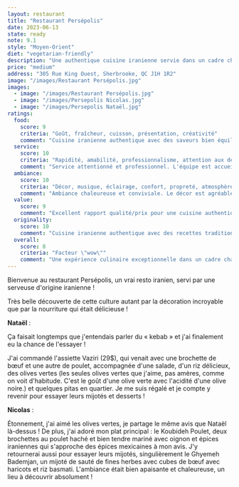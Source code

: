 ```yaml
---
layout: restaurant
title: "Restaurant Persépolis"
date: 2023-06-13
state: ready
note: 9.1
style: "Moyen-Orient"
diet: "vegetarian-friendly"
description: "Une authentique cuisine iranienne servie dans un cadre chaleureux et décoré avec soin !"
price: "medium"
address: "305 Rue King Ouest, Sherbrooke, QC J1H 1R2"
image: "/images/Restaurant Persépolis.jpg"
images:
  - image: "/images/Restaurant Persépolis.jpg"
  - image: "/images/Persepolis Nicolas.jpg"
  - image: "/images/Persepolis Nataël.jpg"
ratings:
  food:
    score: 9
    criteria: "Goût, fraîcheur, cuisson, présentation, créativité"
    comment: "Cuisine iranienne authentique avec des saveurs bien équilibrées. Les plats sont bien présentés et les ingrédients sont frais."
  service:
    score: 10
    criteria: "Rapidité, amabilité, professionnalisme, attention aux détails"
    comment: "Service attentionné et professionnel. L'équipe est accueillante et connaît bien le menu."
  ambiance:
    score: 10
    criteria: "Décor, musique, éclairage, confort, propreté, atmosphère générale"
    comment: "Ambiance chaleureuse et conviviale. Le décor est agréable et l'établissement est bien entretenu."
  value:
    score: 9
    comment: "Excellent rapport qualité/prix pour une cuisine authentique."
  originality:
    score: 10
    comment: "Cuisine iranienne authentique avec des recettes traditionnelles."
  overall:
    score: 8
    criteria: "Facteur \"wow\""
    comment: "Une expérience culinaire exceptionnelle dans un cadre chaleureux."
---
```


Bienvenue au restaurant Persépolis, un vrai resto iranien, servi par une serveuse d'origine iranienne !

Très belle découverte de cette culture autant par la décoration incroyable que par la nourriture qui était délicieuse !

**Nataël** :

Ça faisait longtemps que j'entendais parler du « kebab » et j'ai finalement eu la chance de l'essayer !

J'ai commandé l'assiette Vaziri (29$), qui venait avec une brochette de bœuf et une autre de poulet, accompagnée d'une salade, d'un riz délicieux, des olives vertes (les seules olives vertes que j'aime, pas amères, comme on voit d'habitude. C'est le goût d'une olive verte avec l'acidité d'une olive noire.) et quelques pitas en quartier. Je me suis régalé et je compte y revenir pour essayer leurs mijotés et desserts !

**Nicolas** :

Étonnement, j'ai aimé les olives vertes, je partage le même avis que Nataël là-dessus ! De plus, j'ai adoré mon plat principal : le Koubideh Poulet, deux brochettes au poulet haché et bien tendre mariné avec oignon et épices iraniennes qui s'approche des épices mexicaines à mon avis. J'y retournerai aussi pour essayer leurs mijotés, singulièrement le Ghyemeh Bademjan, un mijoté de sauté de fines herbes avec cubes de bœuf avec haricots et riz basmati. L'ambiance était bien apaisante et chaleureuse, un lieu à découvrir absolument ! 